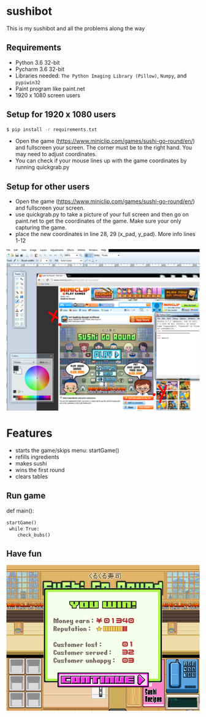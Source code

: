 # sushibot
This is my sushibot and all the problems along the way


## Requirements

* Python 3.6 32-bit
* Pycharm 3.6 32-bit
* Libraries needed: `The Python Imaging Library (Pillow)`, `Numpy`, and `pypiwin32`
* Paint program like paint.net
* 1920 x 1080 screen users

## Setup for 1920 x 1080 users

```sh
$ pip install -r requirements.txt
```

* Open the game (https://www.miniclip.com/games/sushi-go-round/en/) and fullscreen your screen. The corner must be to the right hand. You may need to adjust coordinates. 
* You can check if your mouse lines up with the game coordinates by running quickgrab.py

## Setup for other users
* Open the game (https://www.miniclip.com/games/sushi-go-round/en/) and fullscreen your screen.
* use quickgrab.py to take a picture of your full screen and then go on paint.net to get the coordinates of the game. Make sure your only capturing the game.
* place the new coordinates in line 28, 29 (x_pad, y_pad). More info lines 1-12

![cords](coords.PNG)

# Features
* starts the game/skips menu: startGame()
* refills ingredients
* makes sushi
* wins the first round
* clears tables

## Run game

def main():
    
    startGame()
     while True:
        check_bubs()
## Have fun
![results](results.PNG)

